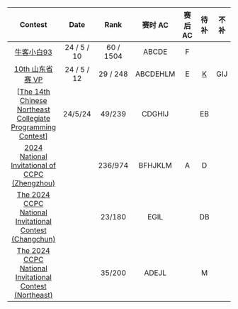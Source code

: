 | Contest | Date | Rank | 赛时 AC | 赛后 AC | 待补 | 不补 |
| :-----: | :--: | :--: | :----: | :-----: | :-: | :-: |
| [牛客小白93](https://ac.nowcoder.com/acm/contest/82401) | 24 / 5 / 10 | 60 / 1504 | ABCDE | F |  |     |
| [10th 山东省赛 VP](https://codeforces.com/gym/104459) | 24 / 5 / 12 | 29 / 248 | ABCDEHLM | E | [K](https://www.cnblogs.com/CSGOBESTGAMEEVER/p/10919506.html) | GIJ |
| [[The 14th Chinese Northeast Collegiate Programming Contest](https://codeforces.com/gym/102801)] | 24/5/24 | 49/239 | CDGHIJ |  | EB |  |
| [2024 National Invitational of CCPC (Zhengzhou)](https://codeforces.com/gym/105158) |  | 236/974 | BFHJKLM | A | D | |
| [The 2024 CCPC National Invitational Contest (Changchun) ](https://codeforces.com/gym/105170) |  | 23/180 | EGIL |  | DB | |
| [The 2024 CCPC National Invitational Contest (Northeast)](https://codeforces.com/gym/105173) |  | 35/200 | ADEJL |  | M | |
